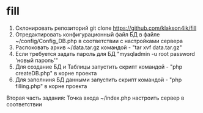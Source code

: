 # fill

1. Склонировать репозиторий git clone https://github.com/klakson4ik/fill
2. Отредактировать конфигурационный файл БД в файле ~/config/Config_DB.php в соответствии с настройками сервера 
3. Распоковать архив ~/data.tar.gz командой - "tar xvf data.tar.gz"
4. Если требуется задать пароль для БД "mysqladmin -u root password 'новый пароль'"
5. Для создание БД и Таблицы запустить скрипт командой - "php createDB.php" в корне проекта
6. Для заполниня БД данными запустить скрипт командой - "php filling.php" в корне проекта

Вторая часть задания:
Точка входа ~/index.php настроить сервер в соответствии
